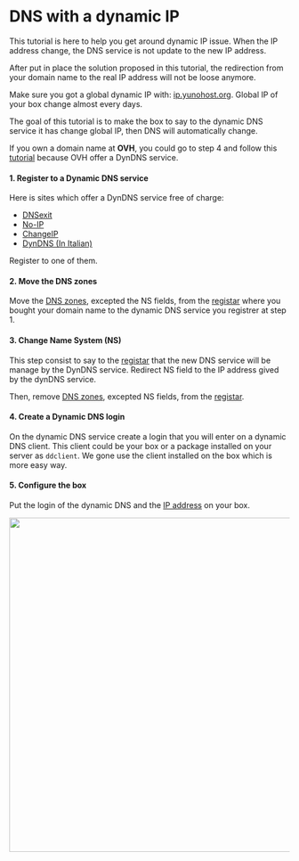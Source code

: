 # DNS with a dynamic IP

This tutorial is here to help you get around dynamic IP issue. When the IP address change, the DNS service is not update to the new IP address.

After put in place the solution proposed in this tutorial, the redirection from your domain name to the real IP address will not be loose anymore.

Make sure you got a global dynamic IP with: [ip.yunohost.org](http://ip.yunohost.org/). Global IP of your box change almost every days.

The goal of this tutorial is to make the box to say to the dynamic DNS service it has change global IP, then DNS will automatically change.

If you own a domain name at **OVH**, you could go to step 4  and follow this [tutorial](OVH_fr) because OVH offer a DynDNS service.

#### 1. Register to a Dynamic DNS service
Here is sites which offer a DynDNS service free of charge:
* [DNSexit](https://www.dnsexit.com/Direct.sv?cmd=dynDns)
* [No-IP](https://www.noip.com/remote-access)
* [ChangeIP](https://changeip.com)
* [DynDNS (In Italian)](https://dyndns.it)

Register to one of them.

#### 2. Move the DNS zones
Move the [DNS zones](dns_config), excepted the NS fields, from the [registar](registar_en) where you bought your domain name to the dynamic DNS service you registrer at step 1.

#### 3. Change Name System (NS)
This step consist to say to the [registar](registar_en) that the new DNS service will be manage by the DynDNS service.
Redirect NS field to the IP address gived by the dynDNS service.

Then, remove [DNS zones](dns_config), excepted NS fields, from the [registar](registar_en).

#### 4. Create a Dynamic DNS login
On the dynamic DNS service create a login that you will enter on a dynamic DNS client.
This client could be your box or a package installed on your server as `ddclient`.
We gone use the client installed on the box which is more easy way.

#### 5. Configure the box
Put the login of the dynamic DNS and the [IP address](http://ip.yunohost.org/) on your box.

<img src="https://yunohost.org/images/dns_dynamic-ip_box_conf.png" width=600>
